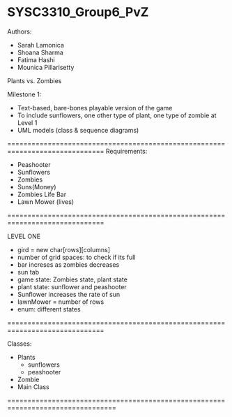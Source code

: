 # SYSC3310_Group6_PvZ

Authors:
- Sarah Lamonica
- Shoana Sharma 
- Fatima Hashi 
- Mounica Pillarisetty

Plants vs. Zombies

Milestone 1: 

- Text-based, bare-bones playable version of the game
- To include sunflowers, one other type of plant, one type of zombie at Level 1
- UML models (class & sequence diagrams)

==============================================================================
 Requirements:
 
 - Peashooter
 - Sunflowers
 - Zombies
 - Suns(Money)
 - Zombies Life Bar 
 - Lawn Mower (lives)

==============================================================================

LEVEL ONE
- gird = new char[rows][columns]
- number of grid spaces: to check if its full
- bar increses as zombies decreases
- sun tab
- game state: Zombies state, plant state
- plant state: sunflower and peashooter
- Sunflower increases the rate of sun
- lawnMower = number of rows
- enum: different states

==============================================================================

Classes:

- Plants
   - sunflowers
   - peashooter
- Zombie
- Main Class

   
=================================================================================
